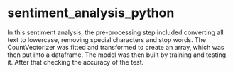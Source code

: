 # sentiment_analysis_python
In this sentiment analysis, the pre-processing step included converting all text to lowercase, removing special characters and stop words. The CountVectorizer was fitted and transformed to create an array, which was then put into a dataframe. The model was then built by training and testing it. After that checking the accuracy of the test. 
